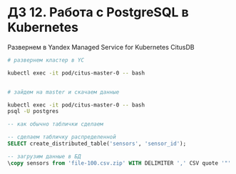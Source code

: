 # ДЗ 12. Работа c PostgreSQL в Kubernetes

Развернем в Yandex Managed Service for Kubernetes CitusDB 

```sh
# развернем кластер в YC

kubectl exec -it pod/citus-master-0 -- bash


# зайдем на master и скачаем данные 

kubectl exec -it pod/citus-master-0 -- bash
psql -U postgres 
```

``` sql
-- как обычно таблички сделаем 

-- сделаем табличку распределенной
SELECT create_distributed_table('sensors', 'sensor_id');

-- загрузим данные в БД
\copy sensors from 'file-100.csv.zip' WITH DELIMITER ',' CSV quote '"'

```


